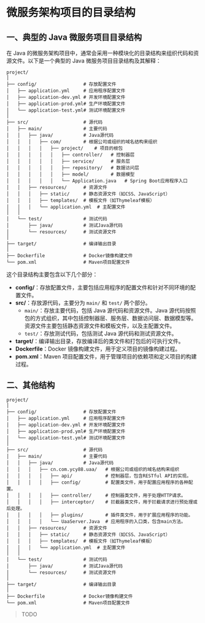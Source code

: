 # 微服务架构项目的目录结构

## 一、典型的 Java 微服务项目目录结构

在 Java 的微服务架构项目中，通常会采用一种模块化的目录结构来组织代码和资源文件。以下是一个典型的 Java 微服务项目目录结构及其解释：

```
project/
│
├── config/                 # 存放配置文件
│   ├── application.yml     # 应用程序配置文件
│   ├── application-dev.yml # 开发环境配置文件
│   ├── application-prod.yml# 生产环境配置文件
│   └── application-test.yml# 测试环境配置文件
│
├── src/                    # 源代码
│   ├── main/               # 主要代码
│   │   ├── java/           # Java源代码
│   │   │   ├── com/        # 根据公司或组织的域名结构来组织
│   │   │   │   ├── project/    # 项目的根包
│   │   │   │   │   ├── controller/   # 控制器层
│   │   │   │   │   ├── service/      # 服务层
│   │   │   │   │   ├── repository/   # 数据访问层
│   │   │   │   │   ├── model/        # 数据模型
│   │   │   │   │   └── Application.java   # Spring Boot应用程序入口
│   │   ├── resources/      # 资源文件
│   │   │   ├── static/     # 静态资源文件（如CSS、JavaScript）
│   │   │   ├── templates/  # 模板文件（如Thymeleaf模板）
│   │   │   └── application.yml  # 主配置文件
│   │
│   └── test/               # 测试代码
│       ├── java/           # 测试Java源代码
│       └── resources/      # 测试资源文件
│
├── target/                 # 编译输出目录
│
├── Dockerfile              # Docker镜像构建文件
└── pom.xml                 # Maven项目配置文件
```

这个目录结构主要包含以下几个部分：

- **config/**：存放配置文件，主要包括应用程序的配置文件和针对不同环境的配置文件。
- **src/**：存放源代码，主要分为 `main/` 和 `test/` 两个部分。
  - `main/`：存放主要代码，包括 Java 源代码和资源文件。Java 源代码按照包的方式组织，其中包括控制器层、服务层、数据访问层、数据模型等。资源文件主要包括静态资源文件和模板文件，以及主配置文件。
  - `test/`：存放测试代码，包括测试 Java 源代码和测试资源文件。
- **target/**：编译输出目录，存放编译后的类文件和打包后的可执行文件。
- **Dockerfile**：Docker 镜像构建文件，用于定义项目的镜像构建过程。
- **pom.xml**：Maven 项目配置文件，用于管理项目的依赖项和定义项目的构建过程。

## 二、其他结构

```
project/
│
├── config/                 # 存放配置文件
│   ├── application.yml     # 应用程序配置文件
│   ├── application-dev.yml # 开发环境配置文件
│   ├── application-prod.yml# 生产环境配置文件
│   └── application-test.yml# 测试环境配置文件
│
├── src/                    # 源代码
│   ├── main/               # 主要代码
│   │   ├── java/           # Java源代码
│   │   │   ├── cn.com.ycy88.uaa/   # 根据公司或组织的域名结构来组织
│   │   │   │   ├── api/            # 控制器层，包含RESTful API的实现。
│   │   │   │   ├── config/         # 配置类文件，用于配置应用程序的各种配置。
│   │   │   │   ├── controller/     # 控制器类文件，用于处理HTTP请求。
│   │   │   │   ├── interceptor/    # 拦截器类文件，用于拦截请求进行预处理或后处理。
│   │   │   │   ├── plugins/        # 插件类文件，用于扩展应用程序的功能。
│   │   │   │   └── UaaServer.Java  # 应用程序的入口类，包含main方法。
│   │   ├── resources/      # 资源文件
│   │   │   ├── static/     # 静态资源文件（如CSS、JavaScript）
│   │   │   ├── templates/  # 模板文件（如Thymeleaf模板）
│   │   │   └── application.yml  # 主配置文件
│   │
│   └── test/               # 测试代码
│       ├── java/           # 测试Java源代码
│       └── resources/      # 测试资源文件
│
├── target/                 # 编译输出目录
│
├── Dockerfile              # Docker镜像构建文件
└── pom.xml                 # Maven项目配置文件
```

> TODO
